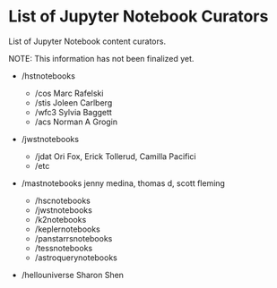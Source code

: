 # List of Jupyter Notebook Curators
List of Jupyter Notebook content curators.

NOTE: This information has not been finalized yet.

- /hstnotebooks
  - /cos Marc Rafelski 
  - /stis Joleen Carlberg 
  - /wfc3 Sylvia Baggett 
  - /acs Norman A Grogin 

- /jwstnotebooks
  - /jdat Ori Fox, Erick Tollerud, Camilla Pacifici
  - /etc

- /mastnotebooks jenny medina, thomas d, scott fleming 
  - /hscnotebooks
  - /jwstnotebooks
  - /k2notebooks
  - /keplernotebooks
  - /panstarrsnotebooks
  - /tessnotebooks
  - /astroquerynotebooks

- /hellouniverse Sharon Shen 
